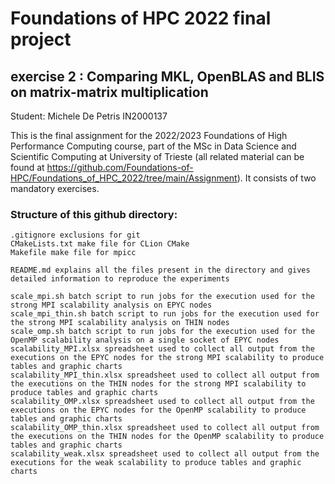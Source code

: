# Foundations of HPC 2022 final project
## exercise 2 : Comparing MKL, OpenBLAS and BLIS on matrix-matrix multiplication 

Student: Michele De Petris IN2000137

This is the final assignment for the 2022/2023 Foundations of High Performance Computing course, part of the MSc in Data Science and Scientific Computing at University of Trieste (all related material can be found at https://github.com/Foundations-of-HPC/Foundations_of_HPC_2022/tree/main/Assignment).
It consists of two mandatory exercises.

### Structure of this github directory: 
````
.gitignore exclusions for git
CMakeLists.txt make file for CLion CMake
Makefile make file for mpicc

README.md explains all the files present in the directory and gives detailed information to reproduce the experiments

scale_mpi.sh batch script to run jobs for the execution used for the strong MPI scalability analysis on EPYC nodes
scale_mpi_thin.sh batch script to run jobs for the execution used for the strong MPI scalability analysis on THIN nodes
scale_omp.sh batch script to run jobs for the execution used for the OpenMP scalability analysis on a single socket of EPYC nodes
scalability_MPI.xlsx spreadsheet used to collect all output from the executions on the EPYC nodes for the strong MPI scalability to produce tables and graphic charts
scalability_MPI_thin.xlsx spreadsheet used to collect all output from the executions on the THIN nodes for the strong MPI scalability to produce tables and graphic charts
scalability_OMP.xlsx spreadsheet used to collect all output from the executions on the EPYC nodes for the OpenMP scalability to produce tables and graphic charts
scalability_OMP_thin.xlsx spreadsheet used to collect all output from the executions on the THIN nodes for the OpenMP scalability to produce tables and graphic charts
scalability_weak.xlsx spreadsheet used to collect all output from the executions for the weak scalability to produce tables and graphic charts
````

